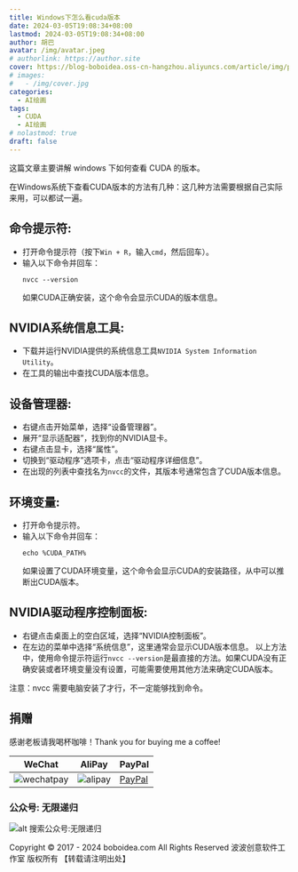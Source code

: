 ```yaml
---
title: Windows下怎么看cuda版本
date: 2024-03-05T19:08:34+08:00
lastmod: 2024-03-05T19:08:34+08:00
author: 胡巴
avatar: /img/avatar.jpeg
# authorlink: https://author.site
cover: https://blog-boboidea.oss-cn-hangzhou.aliyuncs.com/article/img/posts/windows%E4%B8%8B%E5%A6%82%E4%BD%95%E6%9F%A5%E7%9C%8Bcuda%E7%89%88%E6%9C%AC.jpg
# images:
#   - /img/cover.jpg
categories:
  - AI绘画
tags:
  - CUDA
  - AI绘画
# nolastmod: true
draft: false
---
```


这篇文章主要讲解 windows 下如何查看 CUDA 的版本。

<!--more-->

在Windows系统下查看CUDA版本的方法有几种：这几种方法需要根据自己实际来用，可以都试一遍。

## **命令提示符**:
   - 打开命令提示符（按下`Win + R`，输入`cmd`，然后回车）。
   - 输入以下命令并回车：
     ```
     nvcc --version
     ```
     如果CUDA正确安装，这个命令会显示CUDA的版本信息。
## **NVIDIA系统信息工具**:
   - 下载并运行NVIDIA提供的系统信息工具`NVIDIA System Information Utility`。
   - 在工具的输出中查找CUDA版本信息。
## **设备管理器**:
   - 右键点击开始菜单，选择“设备管理器”。
   - 展开“显示适配器”，找到你的NVIDIA显卡。
   - 右键点击显卡，选择“属性”。
   - 切换到“驱动程序”选项卡，点击“驱动程序详细信息”。
   - 在出现的列表中查找名为`nvcc`的文件，其版本号通常包含了CUDA版本信息。
## **环境变量**:
   - 打开命令提示符。
   - 输入以下命令并回车：
     ```
     echo %CUDA_PATH%
     ```
     如果设置了CUDA环境变量，这个命令会显示CUDA的安装路径，从中可以推断出CUDA版本。
## **NVIDIA驱动程序控制面板**:
   - 右键点击桌面上的空白区域，选择“NVIDIA控制面板”。
   - 在左边的菜单中选择“系统信息”，这里通常会显示CUDA版本信息。
以上方法中，使用命令提示符运行`nvcc --version`是最直接的方法。如果CUDA没有正确安装或者环境变量没有设置，可能需要使用其他方法来确定CUDA版本。

注意：nvcc 需要电脑安装了才行，不一定能够找到命令。

<!--qr_code-->

## 捐赠

感谢老板请我喝杯咖啡！Thank you for buying me a coffee!

| WeChat | AliPay | PayPal |
| --- | --- | --- |
| ![wechatpay](https://blog-boboidea.oss-cn-hangzhou.aliyuncs.com/pay/wechat_%E6%94%B6%E6%AC%BE%E7%A0%81.jpg) | ![alipay](https://blog-boboidea.oss-cn-hangzhou.aliyuncs.com/pay/alipay.jpg) | [PayPal](https://paypal.me/JianboQin?country.x=C2&locale.x=zh_XC) |

### 公众号: 无限递归

![alt 搜索公众号:无限递归](https://blog-boboidea.oss-cn-hangzhou.aliyuncs.com/article/img/gongzhonghao.jpeg "无限递归")

<!--declare-declare-->

Copyright &copy; 2017 - 2024 boboidea.com All Rights Reserved 波波创意软件工作室 版权所有 【转载请注明出处】
